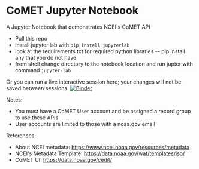 # CoMET Jupyter Notebook
A Jupyter Notebook that demonstrates NCEI's CoMET API
- Pull this repo
- install jupyter lab with ```pip install jupyterlab```
- look at the requirements.txt for required python libraries -- pip install any that you do not have
- from shell change directory to the notebook location and run jupter with command ```jupyter-lab```

Or you can run a live interactive session here; your changes will not be saved between sessions. 
[![Binder](https://mybinder.org/badge_logo.svg)](https://mybinder.org/v2/gh/jerrilynnreeves/CoMET-Jupyter-Notebook.git/HEAD)

Notes:
- You must have a CoMET User account and be assigned a record group to use these APIs.
- User accounts are limited to those with a noaa.gov email

References:
- About NCEI metadata: https://www.ncei.noaa.gov/resources/metadata
- NCEI's Metadata Template: https://data.noaa.gov/waf/templates/iso/
- CoMET UI: https://data.noaa.gov/cedit/
